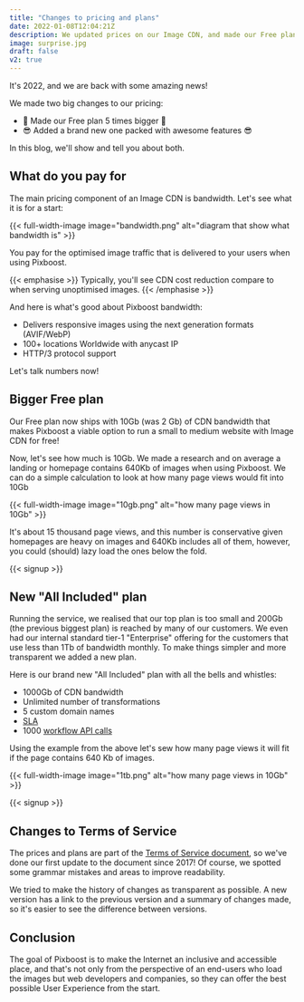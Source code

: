 ```yaml
---
title: "Changes to pricing and plans"
date: 2022-01-08T12:04:21Z
description: We updated prices on our Image CDN, and made our Free plan 5 times bigger.
image: surprise.jpg
draft: false
v2: true
---
```


It's 2022, and we are back with some amazing news! 

We made two big changes to our pricing: 

* 🎉 Made our Free plan 5 times bigger 🎉
* 😎 Added a brand new one packed with awesome features 😎

In this blog, we'll show and tell you about both.

## What do you pay for

The main pricing component of an Image CDN is bandwidth. Let's see what it is for a start:

{{< full-width-image image="bandwidth.png" alt="diagram that show what bandwidth is" >}}

You pay for the optimised image traffic that is delivered to your users when using Pixboost.

{{< emphasise >}}
Typically, you'll see CDN cost reduction compare to when serving unoptimised images.
{{< /emphasise >}}

And here is what's good about Pixboost bandwidth:

* Delivers responsive images using the next generation formats (AVIF/WebP)
* 100+ locations Worldwide with anycast IP
* HTTP/3 protocol support

Let's talk numbers now!

## Bigger Free plan

Our Free plan now ships with 10Gb (was 2 Gb) of CDN bandwidth that makes Pixboost a viable option to run a small to medium website with Image CDN for free! 

Now, let's see how much is 10Gb. We made a research and on average a landing or homepage contains 640Kb of images when using Pixboost. We can do a simple calculation to look at how many page views would fit into 10Gb

{{< full-width-image image="10gb.png" alt="how many page views in 10Gb" >}}

It's about 15 thousand page views, and this number is conservative given homepages are heavy on images and 640Kb includes all of them, however, you could (should) lazy load the ones below the fold. 

{{< signup >}}

## New "All Included" plan

Running the service, we realised that our top plan is too small and 200Gb (the previous biggest plan) is reached by many of our customers. We even had our internal standard tier-1 "Enterprise" offering for the customers that use less than 1Tb of bandwidth monthly. To make things simpler and more transparent we added a new plan. 

Here is our brand new "All Included" plan with all the bells and whistles: 

* 1000Gb of CDN bandwidth
* Unlimited number of transformations
* 5 custom domain names
* [SLA](https://pixboost.com/terms-of-service/#service-level-agreement)
* 1000 [workflow API calls](https://help.pixboost.com/workflows)

Using the example from the above let's sew how many page views it will fit if the page contains 640 Kb of images.

{{< full-width-image image="1tb.png" alt="how many page views in 10Gb" >}}

{{< signup >}}

## Changes to Terms of Service

The prices and plans are part of the [Terms of Service document](https://pixboost.com/terms-of-service/), so we've done our first update to the document since 2017! Of course, we spotted some grammar mistakes and areas to improve readability. 

We tried to make the history of changes as transparent as possible. A new version has a link to the previous version and a summary of changes made, so it's easier to see the difference between versions.

## Conclusion

The goal of Pixboost is to make the Internet an inclusive and accessible place, and that's not only from the perspective of an end-users who load the images but web developers and companies, so they can offer the best possible User Experience from the start.
